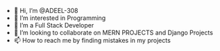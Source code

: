 - 👋 Hi, I’m @ADEEL-308
- 👀 I’m interested in Programming
- 🌱 I’m a Full Stack Developer
- 💞️ I’m looking to collaborate on MERN PROJECTS and Django Projects
- 📫 How to reach me by finding mistakes in my projects

<!---
ADEEL-308/ADEEL-308 is a ✨ special ✨ repository because its `README.md` (this file) appears on your GitHub profile.
You can click the Preview link to take a look at your changes.
--->
